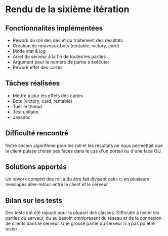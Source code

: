 # Rendu de la sixième itération
## Fonctionnalités implémentées
* Rework du roll des dés et du traitement des résultats
* Création de nouveaux bots (rentable, victory, card)
* Mode stat & log
* Arret du serveur à la fin de toutes les parties
* Argument pour le numéro de partie à éxécuter
* Rework effet des cartes

## Tâches réalisées
* Mettre à jour les effets des cartes
* Bots (victory, card, rentable)
* Tuer le thread
* Test unitaire
* Javadoc

## Difficulté rencontré
Notre ancien algorithme pour les roll et les résultats ne nous permettait que le client puisse choisir ses faces dans le cas d'un portail ou d'une face OU.

## Solutions apportés
Un rework complet des roll a du être fait divisant celui ci en plusieurs messages aller-retour entre le client et le serveur

## Bilan sur les tests
Des tests ont été rajouté pour la plupart des classes.
Difficulté à tester les parties du serveur, du au besoin omniprésent du réseau et de la connexion de clients dans le serveur. Une grosse partie du serveur n'a pas pu être tester
